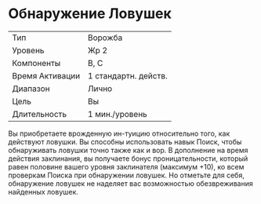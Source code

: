 
# Обнаружение Ловушек

|                 |                      |
| --------------- | -------------------- |
| Тип             | Ворожба              |
| Уровень         | Жр 2                 |
| Компоненты      | В, С                 |
| Время Активации | 1 стандартн. действ. |
| Диапазон        | Лично                |
| Цель            | Вы                   |
| Длительность    | 1 мин./уровень       |

Вы приобретаете врожденную ин-туицию относительно того, как действуют  ловушки. Вы способны использовать  навык Поиск, чтобы обнаруживать ловушки точно также как и вор. В дополнение на время действия заклинания,  вы получаете бонус проницательности,  который равен половине вашего уровня  заклинателя (максимум +10), ко всем  проверкам Поиска при обнаружении  ловушек.  Но отметьте для себя, обнаружение  ловушек не наделяет вас возможностью  обезвреживания найденных ловушек.